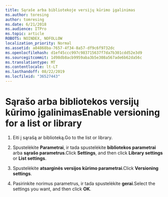 ```yaml
---
title: Sąraše arba bibliotekoje versijų kūrimo įgalinimas
ms.author: toresing
author: tomresing
ms.date: 6/21/2018
ms.audience: ITPro
ms.topic: article
ROBOTS: NOINDEX, NOFOLLOW
localization_priority: Normal
ms.assetid: a84868ba-7657-4f34-8a57-df9c6f9732dc
ms.openlocfilehash: d1ef45ccc997c983715637f7da7b301cdd52e3d9
ms.sourcegitcommit: 1d98db8acb9959aba3b5e308a567ade6b62da56c
ms.translationtype: MT
ms.contentlocale: lt-LT
ms.lasthandoff: 08/22/2019
ms.locfileid: "36527443"
---
```

# <a name="enable-versioning-for-a-list-or-library"></a><span data-ttu-id="3c4b2-102">Sąrašo arba bibliotekos versijų kūrimo įgalinimas</span><span class="sxs-lookup"><span data-stu-id="3c4b2-102">Enable versioning for a list or library</span></span>

1. <span data-ttu-id="3c4b2-103">Eiti į sąrašą ar biblioteką.</span><span class="sxs-lookup"><span data-stu-id="3c4b2-103">Go to the list or library.</span></span>
    
2. <span data-ttu-id="3c4b2-104">Spustelėkite **Parametrai**, ir tada spustelėkite **bibliotekos parametrai** arba **sąrašo parametrus**.</span><span class="sxs-lookup"><span data-stu-id="3c4b2-104">Click **Settings**, and then click **Library settings** or **List settings**.</span></span>
    
3. <span data-ttu-id="3c4b2-105">Spustelėkite **atsarginės versijos kūrimo parametrai**.</span><span class="sxs-lookup"><span data-stu-id="3c4b2-105">Click **Versioning settings**.</span></span>
    
4. <span data-ttu-id="3c4b2-106">Pasirinkite norimus parametrus, ir tada spustelėkite **gerai**.</span><span class="sxs-lookup"><span data-stu-id="3c4b2-106">Select the settings you want, and then click **OK**.</span></span>
    

